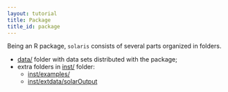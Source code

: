 ```yaml
---
layout: tutorial
title: Package
title_id: package
---
```


Being an R package, `solaris` consists of several parts organized in folders.

* [data/](https://github.com/ugcd/solarius/tree/master/data) folder with data sets distributed with the package;
* extra folders in [inst/](https://github.com/ugcd/solarius/tree/master/inst) folder:
  * [inst/examples/](https://github.com/ugcd/solarius/tree/master/inst/examples)
  * [inst/extdata/solarOutput](https://github.com/ugcd/solarius/tree/master/inst/extdata/solarOutput)

